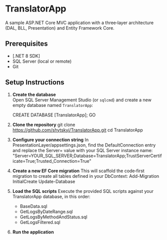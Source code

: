 # TranslatorApp

A sample ASP.NET Core MVC application with a three‑layer architecture (DAL, BLL, Presentation) and Entity Framework Core.

## Prerequisites

- [.NET 8 SDK]
- SQL Server (local or remote)
- Git

## Setup Instructions

1. **Create the database**  
   Open SQL Server Management Studio (or `sqlcmd`) and create a new empty database named `TranslatorApp`:

   CREATE DATABASE [TranslatorApp];
   GO

2. **Clone the repository**
   git clone https://github.com/shytskyi/TranslatorApp.git
   cd TranslatorApp
   
4. **Configure your connection string**
   In PresentationLayer/appsettings.json, find the DefaultConnection entry and replace the Server= value with your SQL Server instance name:
   "Server=YOUR_SQL_SERVER;Database=TranslatorApp;TrustServerCertificate=True;Trusted_Connection=True"
   
6. **Create a new EF Core migration**
   This will scaffold the code‑first migration to create all tables defined in your DbContext:
   Add-Migration InitialCreate
   Update-Database
   
8. **Load the SQL scripts**
   Execute the provided SQL scripts against your TranslatorApp database, in this order:
   - BaseData.sql
   - GetLogsByDateRange.sql
   - GetLogsByMethodAndStatus.sql
   - GetLogsFiltered.sql
    
9. **Run the application**
   
